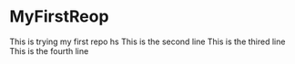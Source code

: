 # MyFirstReop
This is trying my first repo hs
This is the second line
This is the thired line
This is the fourth line
